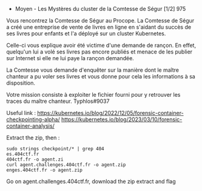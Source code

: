  - Moyen -
Les Mystères du cluster de la Comtesse de Ségur [1/2]
975

Vous rencontrez la Comtesse de Ségur au Procope. La Comtesse de Ségur a créé une entreprise de vente de livres en ligne en s'aidant du succès de ses livres pour enfants et l'a déployé sur un cluster Kubernetes.

Celle-ci vous explique avoir été victime d'une demande de rançon. En effet, quelqu'un lui a volé ses livres pas encore publiés et menace de les publier sur Internet si elle ne lui paye la rançon demandée.

La Comtesse vous demande d'enquêter sur la manière dont le maître chanteur a pu voler ses livres et vous donne pour cela les informations à sa disposition.

Votre mission consiste à exploiter le fichier fourni pour y retrouver les traces du maître chanteur.
Typhlos#9037

Useful link : https://kubernetes.io/blog/2022/12/05/forensic-container-checkpointing-alpha/
https://kubernetes.io/blog/2023/03/10/forensic-container-analysis/

Extract the zip, then :
```
sudo strings checkpoint/* | grep 404
es.404ctf.fr
404ctf.fr -o agent.zi
curl agent.challenges.404ctf.fr -o agent.zip
enges.404ctf.fr -o agent.zip
```

Go on agent.challenges.404ctf.fr, download the zip extract and flag


